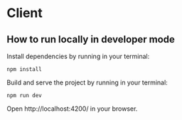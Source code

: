 # Client

## How to run locally in developer mode

Install dependencies by running in your terminal:

```
npm install
```

Build and serve the project by running in your terminal:

```
npm run dev
```

Open http://localhost:4200/ in your browser.
